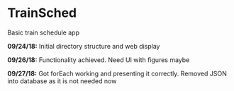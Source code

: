 # TrainSched
Basic train schedule app

__09/24/18:__ Initial directory structure and web display

__09/26/18:__ Functionality achieved. Need UI with figures maybe

__09/27/18:__ Got forEach working and presenting it correctly. Removed JSON into database as it is not needed now
